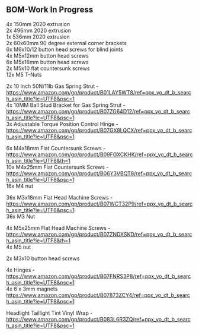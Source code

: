 ## BOM-Work In Progress  

4x 150mm 2020 extrusion  
2x 496mm 2020 extrusion  
1x 536mm 2020 extrusion  
2x 60x60mm 90 degree external corner brackets  
6x M6x10/12 button head screws for blind joints  
4x M5x12mm button head screws  
6x M5x16mm button head screws  
2x M5x10 flat countersunk screws  
12x M5 T-Nuts  

2x 10 Inch 50N/11lb Gas Spring Strut - https://www.amazon.com/gp/product/B01LAY5WT8/ref=ppx_yo_dt_b_search_asin_title?ie=UTF8&psc=1  
4x 10MM Ball Stud Bracket for Gas Spring Strut - https://www.amazon.com/gp/product/B07ZG64D12/ref=ppx_yo_dt_b_search_asin_title?ie=UTF8&psc=1  
3x Adjustable Torque Position Control Hinge - https://www.amazon.com/gp/product/B07GX8LQCX/ref=ppx_yo_dt_b_search_asin_title?ie=UTF8&psc=1  

6x M4x18mm Flat Countersunk Screws - https://www.amazon.com/gp/product/B09FGXCKHK/ref=ppx_yo_dt_b_search_asin_title?ie=UTF8&th=1  
10x M4x25mm Flat Countersunk Screws - https://www.amazon.com/gp/product/B06Y3VBQT8/ref=ppx_yo_dt_b_search_asin_title?ie=UTF8&psc=1  
16x M4 nut  

36x M3x18mm Flat Head Machine Screws - https://www.amazon.com/gp/product/B07WCT32P9/ref=ppx_yo_dt_b_search_asin_title?ie=UTF8&psc=1  
36x M3 Nut  
 
4x M5x25mm Flat Head Machine Screws - https://www.amazon.com/gp/product/B07ZNDXSKD/ref=ppx_yo_dt_b_search_asin_title?ie=UTF8&th=1  
4x M5 nut  

2x M3x10 button head screws  
  

4x Hinges - https://www.amazon.com/gp/product/B07FNRS3P8/ref=ppx_yo_dt_b_search_asin_title?ie=UTF8&psc=1  
4x 6 x 3mm magnets https://www.amazon.com/gp/product/B07873ZCY4/ref=ppx_yo_dt_b_search_asin_title?ie=UTF8&psc=1  


Headlight Taillight Tint Vinyl Wrap - https://www.amazon.com/gp/product/B083L6R3ZQ/ref=ppx_yo_dt_b_search_asin_title?ie=UTF8&psc=1  
